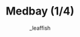 ---
media: "images/rounds/war/medbay_1.png"
media_type: image
title: Medbay (1/4)
author: _leaffish
desc: The beating heart of the NT colony, gradually growing more ventilated.
---